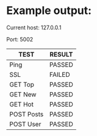 # Example output:



Current host: 127.0.0.1

Port: 5002

TEST    |        RESULT
-----------|----------------
Ping        |    PASSED
SSL      |       FAILED
GET Top   |      PASSED
GET New    |     PASSED
GET Hot   |      PASSED
POST Posts  |    PASSED
POST User  |     PASSED